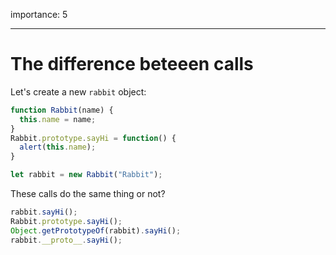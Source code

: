 importance: 5

---

# The difference beteeen calls

Let's create a new `rabbit` object:

```js
function Rabbit(name) {
  this.name = name;
}
Rabbit.prototype.sayHi = function() {
  alert(this.name);
}

let rabbit = new Rabbit("Rabbit");
```

These calls do the same thing or not?

```js
rabbit.sayHi();
Rabbit.prototype.sayHi();
Object.getPrototypeOf(rabbit).sayHi();
rabbit.__proto__.sayHi();
```
